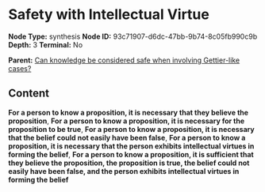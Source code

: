 # Safety with Intellectual Virtue

**Node Type:** synthesis
**Node ID:** 93c71907-d6dc-47bb-9b74-8c05fb990c9b
**Depth:** 3
**Terminal:** No

**Parent:** [Can knowledge be considered safe when involving Gettier-like cases?](can-knowledge-be-considered-safe-when-involving-gettier-like-cases.md)

## Content

**For a person to know a proposition, it is necessary that they believe the proposition**, **For a person to know a proposition, it is necessary for the proposition to be true**, **For a person to know a proposition, it is necessary that the belief could not easily have been false**, **For a person to know a proposition, it is necessary that the person exhibits intellectual virtues in forming the belief**, **For a person to know a proposition, it is sufficient that they believe the proposition, the proposition is true, the belief could not easily have been false, and the person exhibits intellectual virtues in forming the belief**
